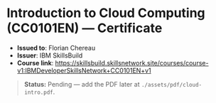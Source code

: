 # Introduction to Cloud Computing (CC0101EN) — Certificate

- **Issued to**: Florian Chereau  
- **Issuer**: IBM SkillsBuild  
- **Course link**: https://skillsbuild.skillsnetwork.site/courses/course-v1:IBMDeveloperSkillsNetwork+CC0101EN+v1

> **Status:** Pending — add the PDF later at `./assets/pdf/cloud-intro.pdf`.

<!-- When ready, add the preview:
[![Cloud Intro](./assets/img/cloud-intro.png)](./assets/pdf/cloud-intro.pdf)
-->

